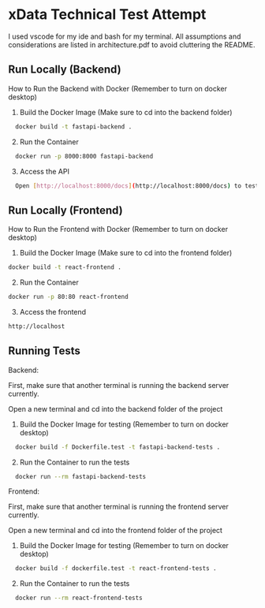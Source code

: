 # xData Technical Test Attempt

I used vscode for my ide and bash for my terminal. All assumptions and considerations are listed in architecture.pdf to avoid cluttering the README.

## Run Locally (Backend)

How to Run the Backend with Docker (Remember to turn on docker desktop)

1. Build the Docker Image (Make sure to cd into the backend folder)

```bash
  docker build -t fastapi-backend .
```

2. Run the Container

```bash
  docker run -p 8000:8000 fastapi-backend
```

3. Access the API

```bash
  Open [http://localhost:8000/docs](http://localhost:8000/docs) to test the endpoints.
```

## Run Locally (Frontend)

How to Run the Frontend with Docker (Remember to turn on docker desktop)

1. Build the Docker Image (Make sure to cd into the frontend folder)

```bash
docker build -t react-frontend .
```

2. Run the Container

```bash
docker run -p 80:80 react-frontend
```

3. Access the frontend

```bash
http://localhost
```

## Running Tests

Backend:

First, make sure that another terminal is running the backend server currently.

Open a new terminal and cd into the backend folder of the project

1. Build the Docker Image for testing (Remember to turn on docker desktop)

```bash
  docker build -f Dockerfile.test -t fastapi-backend-tests .
```

2. Run the Container to run the tests

```bash
  docker run --rm fastapi-backend-tests
```

Frontend:

First, make sure that another terminal is running the frontend server currently.

Open a new terminal and cd into the frontend folder of the project

1. Build the Docker Image for testing (Remember to turn on docker desktop)

```bash
  docker build -f dockerfile.test -t react-frontend-tests .
```

2. Run the Container to run the tests

```bash
  docker run --rm react-frontend-tests

```
